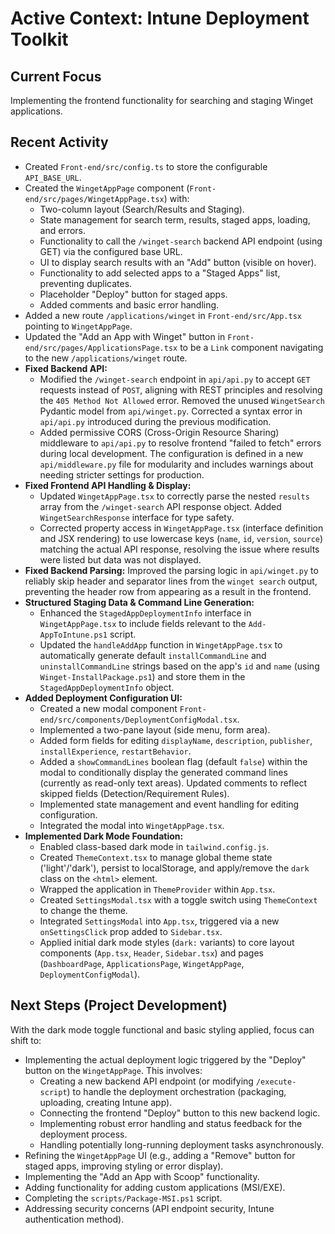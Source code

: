 # Active Context: Intune Deployment Toolkit

## Current Focus
Implementing the frontend functionality for searching and staging Winget applications.

## Recent Activity
*   Created `Front-end/src/config.ts` to store the configurable `API_BASE_URL`.
*   Created the `WingetAppPage` component (`Front-end/src/pages/WingetAppPage.tsx`) with:
    *   Two-column layout (Search/Results and Staging).
    *   State management for search term, results, staged apps, loading, and errors.
    *   Functionality to call the `/winget-search` backend API endpoint (using GET) via the configured base URL.
    *   UI to display search results with an "Add" button (visible on hover).
    *   Functionality to add selected apps to a "Staged Apps" list, preventing duplicates.
    *   Placeholder "Deploy" button for staged apps.
    *   Added comments and basic error handling.
*   Added a new route `/applications/winget` in `Front-end/src/App.tsx` pointing to `WingetAppPage`.
*   Updated the "Add an App with Winget" button in `Front-end/src/pages/ApplicationsPage.tsx` to be a `Link` component navigating to the new `/applications/winget` route.
*   **Fixed Backend API:**
    *   Modified the `/winget-search` endpoint in `api/api.py` to accept `GET` requests instead of `POST`, aligning with REST principles and resolving the `405 Method Not Allowed` error. Removed the unused `WingetSearch` Pydantic model from `api/winget.py`. Corrected a syntax error in `api/api.py` introduced during the previous modification.
    *   Added permissive CORS (Cross-Origin Resource Sharing) middleware to `api/api.py` to resolve frontend "failed to fetch" errors during local development. The configuration is defined in a new `api/middleware.py` file for modularity and includes warnings about needing stricter settings for production.
*   **Fixed Frontend API Handling & Display:**
    *   Updated `WingetAppPage.tsx` to correctly parse the nested `results` array from the `/winget-search` API response object. Added `WingetSearchResponse` interface for type safety.
    *   Corrected property access in `WingetAppPage.tsx` (interface definition and JSX rendering) to use lowercase keys (`name`, `id`, `version`, `source`) matching the actual API response, resolving the issue where results were listed but data was not displayed.
*   **Fixed Backend Parsing:** Improved the parsing logic in `api/winget.py` to reliably skip header and separator lines from the `winget search` output, preventing the header row from appearing as a result in the frontend.
*   **Structured Staging Data & Command Line Generation:**
    *   Enhanced the `StagedAppDeploymentInfo` interface in `WingetAppPage.tsx` to include fields relevant to the `Add-AppToIntune.ps1` script.
    *   Updated the `handleAddApp` function in `WingetAppPage.tsx` to automatically generate default `installCommandLine` and `uninstallCommandLine` strings based on the app's `id` and `name` (using `Winget-InstallPackage.ps1`) and store them in the `StagedAppDeploymentInfo` object.
*   **Added Deployment Configuration UI:**
    *   Created a new modal component `Front-end/src/components/DeploymentConfigModal.tsx`.
    *   Implemented a two-pane layout (side menu, form area).
    *   Added form fields for editing `displayName`, `description`, `publisher`, `installExperience`, `restartBehavior`.
    *   Added a `showCommandLines` boolean flag (default `false`) within the modal to conditionally display the generated command lines (currently as read-only text areas). Updated comments to reflect skipped fields (Detection/Requirement Rules).
    *   Implemented state management and event handling for editing configuration.
    *   Integrated the modal into `WingetAppPage.tsx`.
*   **Implemented Dark Mode Foundation:**
    *   Enabled class-based dark mode in `tailwind.config.js`.
    *   Created `ThemeContext.tsx` to manage global theme state ('light'/'dark'), persist to localStorage, and apply/remove the `dark` class on the `<html>` element.
    *   Wrapped the application in `ThemeProvider` within `App.tsx`.
    *   Created `SettingsModal.tsx` with a toggle switch using `ThemeContext` to change the theme.
    *   Integrated `SettingsModal` into `App.tsx`, triggered via a new `onSettingsClick` prop added to `Sidebar.tsx`.
    *   Applied initial dark mode styles (`dark:` variants) to core layout components (`App.tsx`, `Header`, `Sidebar.tsx`) and pages (`DashboardPage`, `ApplicationsPage`, `WingetAppPage`, `DeploymentConfigModal`).

## Next Steps (Project Development)
With the dark mode toggle functional and basic styling applied, focus can shift to:
*   Implementing the actual deployment logic triggered by the "Deploy" button on the `WingetAppPage`. This involves:
    *   Creating a new backend API endpoint (or modifying `/execute-script`) to handle the deployment orchestration (packaging, uploading, creating Intune app).
    *   Connecting the frontend "Deploy" button to this new backend logic.
    *   Implementing robust error handling and status feedback for the deployment process.
    *   Handling potentially long-running deployment tasks asynchronously.
*   Refining the `WingetAppPage` UI (e.g., adding a "Remove" button for staged apps, improving styling or error display).
*   Implementing the "Add an App with Scoop" functionality.
*   Adding functionality for adding custom applications (MSI/EXE).
*   Completing the `scripts/Package-MSI.ps1` script.
*   Addressing security concerns (API endpoint security, Intune authentication method).
